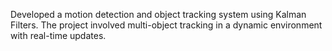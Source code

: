 Developed a motion detection and object tracking system using Kalman Filters. The project involved multi-object tracking in a dynamic environment with real-time updates.
